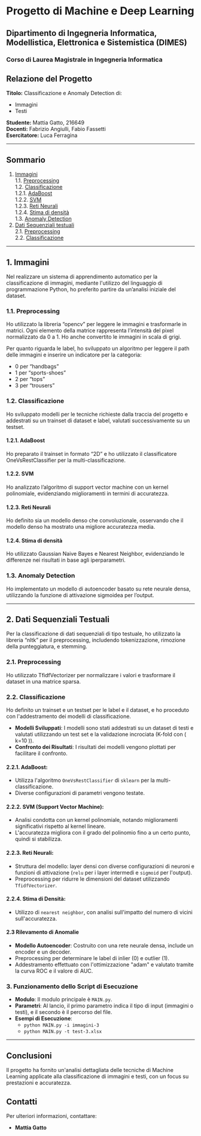 # Progetto di Machine e Deep Learning

## Dipartimento di Ingegneria Informatica, Modellistica, Elettronica e Sistemistica (DIMES)
### Corso di Laurea Magistrale in Ingegneria Informatica

## Relazione del Progetto
**Titolo:** Classificazione e Anomaly Detection di:
- Immagini
- Testi

**Studente:** Mattia Gatto, 216649  
**Docenti:** Fabrizio Angiulli, Fabio Fassetti  
**Esercitatore:** Luca Ferragina

---

## Sommario
1. [Immagini](#1-immmagini)  
   1.1. [Preprocessing](#11-preprocessing)  
   1.2. [Classificazione](#12-classificazione)  
      1.2.1. [AdaBoost](#121-adaboost)  
      1.2.2. [SVM](#122-svm)  
      1.2.3. [Reti Neurali](#123-reti-neurali)  
      1.2.4. [Stima di densità](#124-stima-di-densità)  
   1.3. [Anomaly Detection](#13-anomaly-detection)  
2. [Dati Sequenziali testuali](#2-dati-sequenziali-testuali)  
   2.1. [Preprocessing](#21-preprocessing)  
   2.2. [Classificazione](#22-classificazione)  

---

## 1. Immagini

Nel realizzare un sistema di apprendimento automatico per la classificazione di immagini, mediante l'utilizzo del linguaggio di programmazione Python, ho preferito partire da un’analisi iniziale del dataset. 

### 1.1. Preprocessing
Ho utilizzato la libreria “opencv” per leggere le immagini e trasformarle in matrici. Ogni elemento della matrice rappresenta l’intensità del pixel normalizzato da 0 a 1. Ho anche convertito le immagini in scala di grigi.

Per quanto riguarda le label, ho sviluppato un algoritmo per leggere il path delle immagini e inserire un indicatore per la categoria:
- 0 per “handbags”
- 1 per “sports-shoes”
- 2 per “tops”
- 3 per “trousers”

### 1.2. Classificazione
Ho sviluppato modelli per le tecniche richieste dalla traccia del progetto e addestrati su un trainset di dataset e label, valutati successivamente su un testset.

#### 1.2.1. AdaBoost
Ho preparato il trainset in formato “2D” e ho utilizzato il classificatore OneVsRestClassifier per la multi-classificazione.

#### 1.2.2. SVM
Ho analizzato l’algoritmo di support vector machine con un kernel polinomiale, evidenziando miglioramenti in termini di accuratezza.

#### 1.2.3. Reti Neurali
Ho definito sia un modello denso che convoluzionale, osservando che il modello denso ha mostrato una migliore accuratezza media.

#### 1.2.4. Stima di densità
Ho utilizzato Gaussian Naive Bayes e Nearest Neighbor, evidenziando le differenze nei risultati in base agli iperparametri.

### 1.3. Anomaly Detection
Ho implementato un modello di autoencoder basato su rete neurale densa, utilizzando la funzione di attivazione sigmoidea per l’output.

---

## 2. Dati Sequenziali Testuali

Per la classificazione di dati sequenziali di tipo testuale, ho utilizzato la libreria “nltk” per il preprocessing, includendo tokenizzazione, rimozione della punteggiatura, e stemming.

### 2.1. Preprocessing
Ho utilizzato TfidfVectorizer per normalizzare i valori e trasformare il dataset in una matrice sparsa.

### 2.2. Classificazione
Ho definito un trainset e un testset per le label e il dataset, e ho proceduto con l'addestramento dei modelli di classificazione.
- **Modelli Sviluppati**: I modelli sono stati addestrati su un dataset di testi e valutati utilizzando un test set e la validazione incrociata (K-fold con \( k=10 \)).
- **Confronto dei Risultati**: I risultati dei modelli vengono plottati per facilitare il confronto.
#### 2.2.1. **AdaBoost**:
   - Utilizza l'algoritmo `OneVsRestClassifier` di `sklearn` per la multi-classificazione.
   - Diverse configurazioni di parametri vengono testate.

#### 2.2.2. **SVM (Support Vector Machine)**:
   - Analisi condotta con un kernel polinomiale, notando miglioramenti significativi rispetto al kernel lineare.
   - L'accuratezza migliora con il grado del polinomio fino a un certo punto, quindi si stabilizza.

#### 2.2.3. **Reti Neurali**:
   - Struttura del modello: layer densi con diverse configurazioni di neuroni e funzioni di attivazione (`relu` per i layer intermedi e `sigmoid` per l'output).
   - Preprocessing per ridurre le dimensioni del dataset utilizzando `TfidfVectorizer`.

#### 2.2.4. **Stima di Densità**:
   - Utilizzo di `nearest neighbor`, con analisi sull'impatto del numero di vicini sull'accuratezza.

#### 2.3 Rilevamento di Anomalie
- **Modello Autoencoder**: Costruito con una rete neurale densa, include un encoder e un decoder.
- Preprocessing per determinare le label di inlier (0) e outlier (1).
- Addestramento effettuato con l'ottimizzazione "adam" e valutato tramite la curva ROC e il valore di AUC.

### 3. Funzionamento dello Script di Esecuzione
- **Modulo**: Il modulo principale è `MAIN.py`.
- **Parametri**: Al lancio, il primo parametro indica il tipo di input (immagini o testi), e il secondo è il percorso del file.
- **Esempi di Esecuzione**:
  - `python MAIN.py -i immagini-3`
  - `python MAIN.py -t test-3.xlsx`

---

## Conclusioni
Il progetto ha fornito un'analisi dettagliata delle tecniche di Machine Learning applicate alla classificazione di immagini e testi, con un focus su prestazioni e accuratezza.

## Contatti
Per ulteriori informazioni, contattare:
- **Mattia Gatto**
